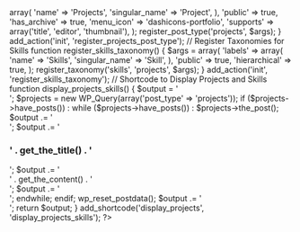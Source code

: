 <?php
// Register Custom Post Type for Projects
function register_projects_post_type() {
    $args = array(
        'labels'        => array(
            'name'          => 'Projects',
            'singular_name' => 'Project',
        ),
        'public'        => true,
        'has_archive'   => true,
        'menu_icon'     => 'dashicons-portfolio',
        'supports'      => array('title', 'editor', 'thumbnail'),
    );
    register_post_type('projects', $args);
}

add_action('init', 'register_projects_post_type');

// Register Taxonomies for Skills
function register_skills_taxonomy() {
    $args = array(
        'labels'            => array(
            'name'          => 'Skills',
            'singular_name' => 'Skill',
        ),
        'public'            => true,
        'hierarchical'      => true,
    );
    register_taxonomy('skills', 'projects', $args);
}

add_action('init', 'register_skills_taxonomy');

// Shortcode to Display Projects and Skills
function display_projects_skills() {
    $output = '<div class="projects">';
    $projects = new WP_Query(array('post_type' => 'projects'));

    if ($projects->have_posts()) : 
        while ($projects->have_posts()) : $projects->the_post();
            $output .= '<div class="project">';
            $output .= '<h3>' . get_the_title() . '</h3>';
            $output .= '<div>' . get_the_content() . '</div>';
            $output .= '</div>';
        endwhile;
    endif;

    wp_reset_postdata();
    $output .= '</div>';
    return $output;
}

add_shortcode('display_projects', 'display_projects_skills');

?>
